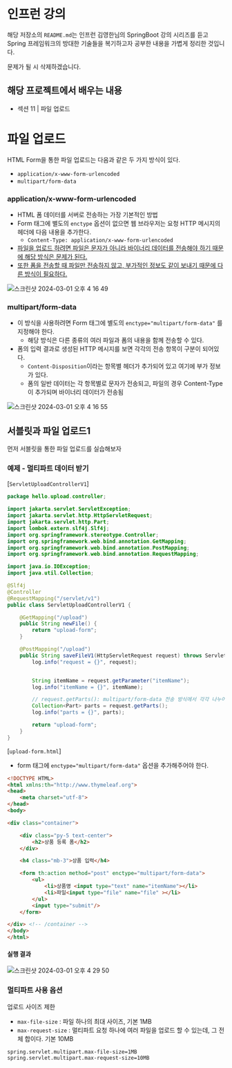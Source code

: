 # 인프런 강의

해당 저장소의 `README.md`는 인프런 김영한님의 SpringBoot 강의 시리즈를 듣고 Spring 프레임워크의 방대한 기술들을 복기하고자 공부한 내용을 가볍게 정리한 것입니다.

문제가 될 시 삭제하겠습니다.



## 해당 프로젝트에서 배우는 내용

- 섹션 11 | 파일 업로드



# 파일 업로드

HTML Form을 통한 파일 업로드는 다음과 같은 두 가지 방식이 있다.

* `application/x-www-form-urlencoded`
* `multipart/form-data`



### application/x-www-form-urlencoded

* HTML 폼 데이터를 서버로 전송하는 가장 기본적인 방법
* Form 태그에 별도의 `enctype` 옵션이 없으면 웹 브라우저는 요청 HTTP 메시지의 헤더에 다음 내용을 추가한다.
  * `Content-Type: application/x-www-form-urlencoded`
* <u>파일을 업로드 하려면 파일은 문자가 아니라 바이너리 데이터를 전송해야 하기 때문에 해당 방식은 문제가 된다.</u>
* <u>또한 폼을 전송할 때 파일만 전송하지 않고, 부가적인 정보도 같이 보내기 때문에 다른 방식이 필요하다.</u>

![스크린샷 2024-03-01 오후 4 16 49](https://github.com/nickhealthy/inflearn-Spring-MVC2-8/assets/66216102/854ee6b4-e256-458f-b7b1-f1dae283d569)



### multipart/form-data

* 이 방식을 사용하려면 Form 태그에 별도의 `enctype="multipart/form-data"` 를 지정해야 한다.
  * 해당 방식은 다른 종류의 여러 파일과 폼의 내용을 함께 전송할 수 있다.
* 폼의 입력 결과로 생성된 HTTP 메시지를 보면 각각의 전송 항목이 구분이 되어있다. 
  * `Content-Disposition`이라는 항목별 헤더가 추가되어 있고 여기에 부가 정보가 있다.
  * 폼의 일반 데이터는 각 항목별로 문자가 전송되고, 파일의 경우 Content-Type이 추가되며 바이너리 데이터가 전송됨

![스크린샷 2024-03-01 오후 4 16 55](https://github.com/nickhealthy/inflearn-Spring-MVC2-8/assets/66216102/4d39a9ee-26de-4804-ae64-ac783b8db3b7)

## 서블릿과 파일 업로드1

먼저 서블릿을 통한 파일 업로드를 실습해보자



### 예제 - 멀티파트 데이터 받기

[`ServletUploadControllerV1`]

```java
package hello.upload.controller;

import jakarta.servlet.ServletException;
import jakarta.servlet.http.HttpServletRequest;
import jakarta.servlet.http.Part;
import lombok.extern.slf4j.Slf4j;
import org.springframework.stereotype.Controller;
import org.springframework.web.bind.annotation.GetMapping;
import org.springframework.web.bind.annotation.PostMapping;
import org.springframework.web.bind.annotation.RequestMapping;

import java.io.IOException;
import java.util.Collection;

@Slf4j
@Controller
@RequestMapping("/servlet/v1")
public class ServletUploadControllerV1 {

    @GetMapping("/upload")
    public String newFile() {
        return "upload-form";
    }

    @PostMapping("/upload")
    public String saveFileV1(HttpServletRequest request) throws ServletException, IOException {
        log.info("request = {}", request);


        String itemName = request.getParameter("itemName");
        log.info("itemName = {}", itemName);

        // request.getParts(): multipart/form-data 전송 방식에서 각각 나누어진 부분을 받아서 확인 가능하다.
        Collection<Part> parts = request.getParts();
        log.info("parts = {}", parts);

        return "upload-form";
    }
}
```





[`upload-form.html`]

* form 태그에 `enctype="multipart/form-data"` 옵션을 추가해주어야 한다.

```html
<!DOCTYPE HTML>
<html xmlns:th="http://www.thymeleaf.org">
<head>
    <meta charset="utf-8">
</head>
<body>

<div class="container">

    <div class="py-5 text-center">
        <h2>상품 등록 폼</h2>
    </div>

    <h4 class="mb-3">상품 입력</h4>

    <form th:action method="post" enctype="multipart/form-data">
        <ul>
            <li>상품명 <input type="text" name="itemName"></li>
            <li>파일<input type="file" name="file" ></li>
        </ul>
        <input type="submit"/>
    </form>

</div> <!-- /container -->
</body>
</html>
```



#### 실행 결과

![스크린샷 2024-03-01 오후 4 29 50](https://github.com/nickhealthy/inflearn-Spring-MVC2-8/assets/66216102/8c037adb-8606-42ed-8e54-6ccec260b63d)



### 멀티파트 사용 옵션

업로드 사이즈 제한

* `max-file-size` : 파일 하나의 최대 사이즈, 기본 1MB
* `max-request-size` : 멀티파트 요청 하나에 여러 파일을 업로드 할 수 있는데, 그 전체 합이다. 기본 10MB

```properties
spring.servlet.multipart.max-file-size=1MB
spring.servlet.multipart.max-request-size=10MB
```



